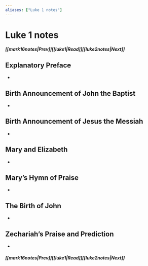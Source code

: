 ```yaml
---
aliases: ["Luke 1 notes"]
---
```

# Luke 1 notes
##### <span class=arrow-left></span>[[mark16notes|Prev]]<span class=navigation-separator></span>[[luke1|Read]]<span class=navigation-separator></span>[[luke2notes|Next]]<span class=arrow-right></span>
## Explanatory Preface
- 
## Birth Announcement of John the Baptist
- 
## Birth Announcement of Jesus the Messiah
- 
## Mary and Elizabeth
- 
## Mary’s Hymn of Praise
- 
## The Birth of John
- 
## Zechariah’s Praise and Prediction
- 
##### <span class=arrow-left></span>[[mark16notes|Prev]]<span class=navigation-separator></span>[[luke1|Read]]<span class=navigation-separator></span>[[luke2notes|Next]]<span class=arrow-right></span>